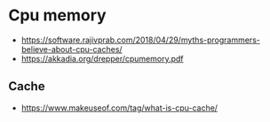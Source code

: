 # Cpu memory

- https://software.rajivprab.com/2018/04/29/myths-programmers-believe-about-cpu-caches/
- https://akkadia.org/drepper/cpumemory.pdf

## Cache

- https://www.makeuseof.com/tag/what-is-cpu-cache/